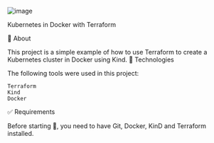 ![image](https://user-images.githubusercontent.com/23049337/224354088-68e03084-813a-49dd-bf2c-adb6bd912fd3.png)

 
Kubernetes in Docker with Terraform



🎯 About

This project is a simple example of how to use Terraform to create a Kubernetes cluster in Docker using Kind.
🚀 Technologies

The following tools were used in this project:

    Terraform
    Kind
    Docker
    

✅ Requirements

Before starting 🏁, you need to have Git, Docker, KinD and Terraform installed.


